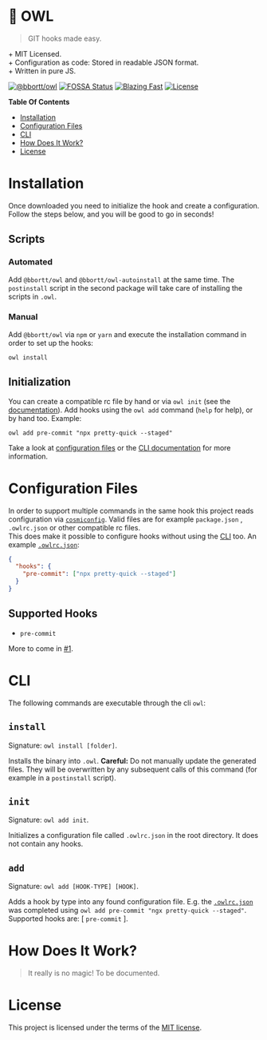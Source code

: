 # 🦉 OWL

> GIT hooks made easy.

&plus; MIT Licensed. \
&plus; Configuration as code: Stored in readable JSON format. \
&plus; Written in pure JS.

[![@bbortt/owl](https://img.shields.io/npm/v/@bbortt/owl?label=@bbortt/owl)](https://www.npmjs.com/package/@bbortt/owl)
[![FOSSA Status](https://app.fossa.com/api/projects/git%2Bgithub.com%2Fbbortt%2Fowl.svg?type=shield)](https://app.fossa.com/projects/git%2Bgithub.com%2Fbbortt%2Fowl?ref=badge_shield)
[![Blazing Fast](https://img.shields.io/badge/speed-blazing%20%F0%9F%94%A5-brightgreen.svg)](https://twitter.com/acdlite/status/974390255393505280)
[![License](https://img.shields.io/github/license/bbortt/owl)](https://github/bbortt/owl/blob/release/LICENSE)

**Table Of Contents**

- [Installation](#installation)
- [Configuration Files](#configuration-files)
- [CLI](#cli)
- [How Does It Work?](#how-does-it-work)
- [License](#license)

# Installation

Once downloaded you need to initialize the hook and create a configuration. Follow the steps below, and you will be good
to go in seconds!

## Scripts

### Automated

Add `@bbortt/owl` and `@bbortt/owl-autoinstall` at the same time. The `postinstall` script in the second package will
take care of installing the scripts in `.owl`.

### Manual

Add `@bbortt/owl` via `npm` or `yarn` and execute the installation command in order to set up the hooks:

```shell
owl install
```

## Initialization

You can create a compatible rc file by hand or via `owl init` (see the [documentation](#init)). Add hooks using
the `owl add` command (`help` for help), or by hand too. Example:

```shell
owl add pre-commit "npx pretty-quick --staged"
```

Take a look at [configuration files](#configuration-files) or the [CLI documentation](#cli) for more information.

# Configuration Files

In order to support multiple commands in the same hook this project reads configuration
via [`cosmiconfig`](https://github.com/davidtheclark/cosmiconfig). Valid files are for example `package.json`
, `.owlrc.json` or other compatible rc files. \
This does make it possible to configure hooks without using the [CLI](#cli)
too. An example [`.owlrc.json`](https://github.com/bbortt/owl/blob/release/.owlrc.json):

```json
{
  "hooks": {
    "pre-commit": ["npx pretty-quick --staged"]
  }
}
```

## Supported Hooks

- `pre-commit`

More to come in [#1](https://github.com/bbortt/owl/issues/1).

# CLI

The following commands are executable through the cli `owl`:

## `install`

Signature: `owl install [folder]`.

Installs the binary into `.owl`. **Careful:** Do not manually update the generated files. They will be overwritten by
any subsequent calls of this command (for example in a `postinstall` script).

## `init`

Signature: `owl add init`.

Initializes a configuration file called `.owlrc.json` in the root directory. It does not contain any hooks.

## `add`

Signature: `owl add [HOOK-TYPE] [HOOK]`.

Adds a hook by type into any found configuration file. E.g.
the [`.owlrc.json`](https://github.com/bbortt/owl/blob/release/.owlrc.json) was completed
using `owl add pre-commit "ngx pretty-quick --staged"`. \
Supported hooks are: [ `pre-commit` ].

# How Does It Work?

> It really is no magic! To be documented.

# License

This project is licensed under the terms of the [MIT license](https://github/bbortt/owl/blob/release/LICENSE).

